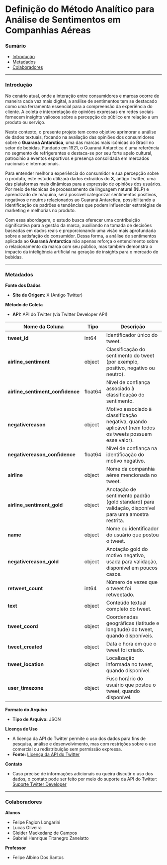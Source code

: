 # Definição do Método Analítico para Análise de Sentimentos em Companhias Aéreas

### Sumário
- [Introdução](#introdução)
- [Metadados](#metadados)
- [Colaboradores](#colaboradores)

---

### Introdução

No cenário atual, onde a interação entre consumidores e marcas ocorre de maneira cada vez mais digital, a análise de sentimentos tem se destacado como uma ferramenta essencial para a compreensão da experiência do cliente. A coleta e interpretação de opiniões expressas em redes sociais fornecem insights valiosos sobre a percepção do público em relação a um produto ou serviço.

Neste contexto, o presente projeto tem como objetivo aprimorar a análise de dados textuais, focando na avaliação das opiniões dos consumidores sobre o **Guaraná Antarctica**, uma das marcas mais icônicas do Brasil no setor de bebidas. Fundado em 1921, o Guaraná Antarctica é uma referência no segmento de refrigerantes e destaca-se por seu forte apelo cultural, patrocínio a eventos esportivos e presença consolidada em mercados nacionais e internacionais.

Para entender melhor a experiência do consumidor e sua percepção sobre o produto, este estudo utilizará dados extraídos do **X**, antigo Twitter, uma das plataformas mais dinâmicas para a expressão de opiniões dos usuários. Por meio de técnicas de processamento de linguagem natural (NLP) e aprendizado de máquina, será possível categorizar sentimentos positivos, negativos e neutros relacionados ao Guaraná Antarctica, possibilitando a identificação de padrões e tendências que podem influenciar estratégias de marketing e melhorias no produto.

Com essa abordagem, o estudo busca oferecer uma contribuição significativa para a gestão da marca, auxiliando na tomada de decisões baseadas em dados reais e proporcionando uma visão mais aprofundada sobre a satisfação do consumidor. Dessa forma, a análise de sentimentos aplicada ao **Guaraná Antarctica** não apenas reforça o entendimento sobre o relacionamento da marca com seu público, mas também demonstra o impacto da inteligência artificial na geração de insights para o mercado de bebidas.

---

### Metadados

**Fonte dos Dados**  
- **Site de Origem:** X (Antigo Twitter)

**Método de Coleta**  
- **API:** API do Twitter (via Twitter Developer API)

| Nome da Coluna                 | Tipo    | Descrição                                                                                                                                         |
|--------------------------------|---------|---------------------------------------------------------------------------------------------------------------------------------------------------|
| **tweet_id**                   | int64   | Identificador único do tweet.                                                                                                                     |
| **airline_sentiment**          | object  | Classificação do sentimento do tweet (por exemplo, positivo, negativo ou neutro).                                                                |
| **airline_sentiment_confidence** | float64 | Nível de confiança associado à classificação do sentimento.                                                                                     |
| **negativereason**             | object  | Motivo associado à classificação negativa, quando aplicável (nem todos os tweets possuem esse valor).                                             |
| **negativereason_confidence**  | float64 | Nível de confiança na identificação do motivo negativo.                                                                                         |
| **airline**                  | object  | Nome da companhia aérea mencionada no tweet.                                                                                                      |
| **airline_sentiment_gold**   | object  | Anotação de sentimento padrão (gold standard) para validação, disponível para uma amostra restrita.                                                 |
| **name**                     | object  | Nome ou identificador do usuário que postou o tweet.                                                                                              |
| **negativereason_gold**      | object  | Anotação gold do motivo negativo, usada para validação, disponível em poucos casos.                                                               |
| **retweet_count**            | int64   | Número de vezes que o tweet foi retweetado.                                                                                                       |
| **text**                     | object  | Conteúdo textual completo do tweet.                                                                                                               |
| **tweet_coord**              | object  | Coordenadas geográficas (latitude e longitude) do tweet, quando disponíveis.                                                                      |
| **tweet_created**            | object  | Data e hora em que o tweet foi criado.                                                                                                            |
| **tweet_location**           | object  | Localização informada no tweet, quando disponível.                                                                                              |
| **user_timezone**            | object  | Fuso horário do usuário que postou o tweet, quando disponível.                                                                                    |


**Formato do Arquivo**  
- **Tipo de Arquivo:** JSON

**Licença de Uso**  
- A licença da API do Twitter permite o uso dos dados para fins de pesquisa, análise e desenvolvimento, mas com restrições sobre o uso comercial ou redistribuição sem permissão expressa.  
- **Fonte:** [Licença da API do Twitter](https://developer.twitter.com/en/developer-terms/agreement-and-policy)

**Contato**  
- Caso precise de informações adicionais ou queira discutir o uso dos dados, o contato pode ser feito por meio do suporte da API do Twitter: [Suporte Twitter Developer](https://developer.twitter.com/en/support)

---



### Colaboradores

**Alunos**  
- Felipe Fagion Longarini  
- Lucas Oliveira  
- Gleider Mackedanz de Campos  
- Gabriel Henrique Titanegro Zanelatto  

**Professor**  
- Felipe Albino Dos Santos


<br>

